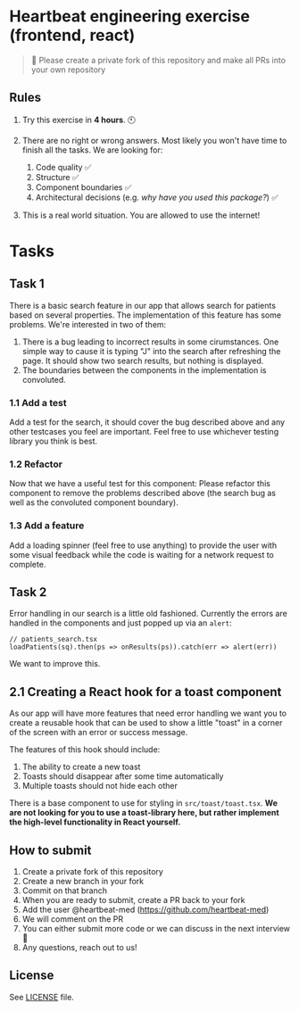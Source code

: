 # Heartbeat engineering exercise (frontend, react)

> 🚨 Please create a private fork of this repository and make all PRs into your own repository

## Rules

1. Try this exercise in **4 hours**. 🕙

2. There are no right or wrong answers. Most likely you won't have time to finish all the tasks. We are looking for:

   1. Code quality ✅
   2. Structure ✅ 
   3. Component boundaries ✅
   4. Architectural decisions (e.g. _why have you used this package?_) ✅

3. This is a real world situation. You are allowed to use the internet!
# Tasks

## Task 1

There is a basic search feature in our app that allows search for patients based on several properties. The implementation of this feature has some problems. We're interested in two of them:

1. There is a bug leading to incorrect results in some cirumstances. One simple way to cause it is typing "J" into the search after refreshing the page. It should show two search results, but nothing is displayed.
2. The boundaries between the components in the implementation is convoluted.

### 1.1 Add a test

Add a test for the search, it should cover the bug described above and any other testcases you feel are important. Feel free to use whichever testing library you think is best.

### 1.2 Refactor

Now that we have a useful test for this component: Please refactor this component to remove the problems described above (the search bug as well as the convoluted component boundary).

### 1.3 Add a feature

Add a loading spinner (feel free to use anything) to provide the user with some visual feedback while the code is waiting for a network request to complete.

## Task 2 

Error handling in our search is a little old fashioned. Currently the errors are handled in the components and just popped up via an `alert`:

```
// patients_search.tsx
loadPatients(sq).then(ps => onResults(ps)).catch(err => alert(err))
```

We want to improve this.

## 2.1 Creating a React hook for a toast component

As our app will have more features that need error handling we want you to create a reusable hook that can be used to show a little "toast" in a corner of the screen with an error or success message.

The features of this hook should include:
1. The ability to create a new toast
2. Toasts should disappear after some time automatically
3. Multiple toasts should not hide each other

There is a base component to use for styling in `src/toast/toast.tsx`. **We are not looking for you to use a toast-library here, but rather implement the high-level functionality in React yourself.**

## How to submit

1. Create a private fork of this repository
2. Create a new branch in your fork
3. Commit on that branch
4. When you are ready to submit, create a PR back to your fork
5. Add the user @heartbeat-med (https://github.com/heartbeat-med)
6. We will comment on the PR
7. You can either submit more code or we can discuss in the next interview 🤘
8. Any questions, reach out to us!

## License

See [LICENSE](LICENSE) file.
